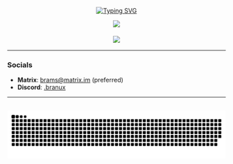 <p align="center">
  <a href="https://git.io/typing-svg"><img src="https://readme-typing-svg.herokuapp.com?font=Jetbrains+Mono&weight=800&size=22&pause=1000&color=41FF00&center=true&vCenter=true&random=false&width=435&lines=%3E+I+do+a+bit+of+coding;%3E+Selfhosting+%2B+Homelabbing" alt="Typing SVG" /></a>
</p>

<div align="center">
  <img src="https://skillicons.dev/icons?i=linux,java,py,js" />
  <br />
  <br />
  <a href="https://metrics.torproject.org/rs.html#details/C43F0E1F1E7504400DBE6BB7D40EBB4F153CB112"  target="_blank">
    <img src="https://img.shields.io/badge/TOR%20RELAY-7D4698?style=for-the-badge&logo=Tor-Browser&logoColor=white">
  </a>
</div>

---

### Socials

* **Matrix**: [brams@matrix.im](matrix:brams@matrix.im) (preferred)
* **Discord**: [.branux](https://discord.com/users/.branux)

---

<br clear="both">

<img src="https://raw.githubusercontent.com/ibndiaye/ibndiaye/output/github-contribution-grid-snake-dark.svg">
